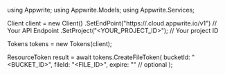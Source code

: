 using Appwrite;
using Appwrite.Models;
using Appwrite.Services;

Client client = new Client()
    .SetEndPoint("https://<REGION>.cloud.appwrite.io/v1") // Your API Endpoint
    .SetProject("<YOUR_PROJECT_ID>"); // Your project ID

Tokens tokens = new Tokens(client);

ResourceToken result = await tokens.CreateFileToken(
    bucketId: "<BUCKET_ID>",
    fileId: "<FILE_ID>",
    expire: "" // optional
);